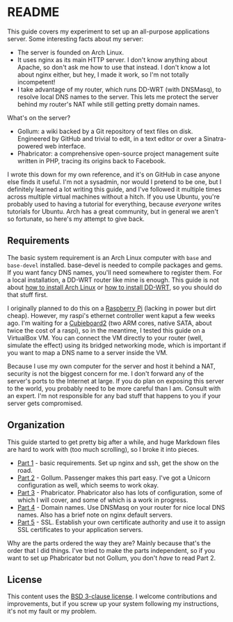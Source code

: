 # README

This guide covers my experiment to set up an all-purpose applications server. Some interesting facts about my server:

- The server is founded on Arch Linux.
- It uses nginx as its main HTTP server. I don't know anything about Apache, so don't ask me how to use that instead. I don't know a lot about nginx either, but hey, I made it work, so I'm not totally incompetent!
- I take advantage of my router, which runs DD-WRT (with DNSMasq), to resolve local DNS names to the server. This lets me protect the server behind my router's NAT while still getting pretty domain names.

What's on the server?

- Gollum: a wiki backed by a Git repository of text files on disk. Engineered by GitHub and trivial to edit, in a text editor or over a Sinatra-powered web interface.
- Phabricator: a comprehensive open-source project management suite written in PHP, tracing its origins back to Facebook.

I wrote this down for my own reference, and it's on GitHub in case anyone else finds it useful. I'm not a sysadmin, nor would I pretend to be one, but I definitely learned a lot writing this guide, and I've followed it multiple times across multiple virtual machines without a hitch. If you use Ubuntu, you're probably used to having a tutorial for everything, because *everyone* writes tutorials for Ubuntu. Arch has a great community, but in general we aren't so fortunate, so here's my attempt to give back.

## Requirements

The basic system requirement is an Arch Linux computer with `base` and `base-devel` installed. base-devel is needed to compile packages and gems. If you want fancy DNS names, you'll need somewhere to register them. For a local installation, a DD-WRT router like mine is enough. This guide is not about [how to install Arch Linux](https://wiki.archlinux.org/index.php/Beginners%27%20guide) or [how to install DD-WRT](http://www.dd-wrt.com/site/support/router-database), so you should do that stuff first.

I originally planned to do this on a [Raspberry Pi](http://www.raspberrypi.org/) (lacking in power but dirt cheap). However, my raspi's ethernet controller went kaput a few weeks ago. I'm waiting for a [Cubieboard2](http://docs.cubieboard.org/products/start#a20-cubieboard) (two ARM cores, native SATA, about twice the cost of a raspi), so in the meantime, I tested this guide on a VirtualBox VM. You can connect the VM directly to your router (well, simulate the effect) using its bridged networking mode, which is important if you want to map a DNS name to a server inside the VM.

Because I use my own computer for the server and host it behind a NAT, security is not the biggest concern for me. I don't forward any of the server's ports to the Internet at large. If you do plan on exposing this server to the world, you probably need to be more careful than I am. Consult with an expert. I'm not responsible for any bad stuff that happens to you if your server gets compromised.

## Organization

This guide started to get pretty big after a while, and huge Markdown files are hard to work with (too much scrolling), so I broke it into pieces.

- [Part 1](PART1.md) - basic requirements. Set up nginx and ssh, get the show on the road.
- [Part 2](PART2.md) - Gollum. Passenger makes this part easy. I've got a Unicorn configuration as well, which seems to work okay.
- [Part 3](PART3.md) - Phabricator. Phabricator also has lots of configuration, some of which I will cover, and some of which is a work in progress.
- [Part 4](PART4.md) - Domain names. Use DNSMasq on your router for nice local DNS names. Also has a brief note on nginx default servers.
- [Part 5](PART5.md) - SSL. Establish your own certificate authority and use it to assign SSL certificates to your application servers.

Why are the parts ordered the way they are? Mainly because that's the order that I did things. I've tried to make the parts independent, so if you want to set up Phabricator but not Gollum, you don't *have* to read Part 2.

## License

This content uses the [BSD 3-clause license](LICENSE.md). I welcome contributions and improvements, but if you screw up your system following my instructions, it's not my fault or my problem.
